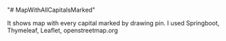 "# MapWithAllCapitalsMarked" 

It shows map with every capital marked by drawing pin.
I used Springboot, Thymeleaf, Leaflet, openstreetmap.org
